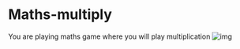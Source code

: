 # Maths-multiply
You are playing maths game where you will play multiplication
![img](https://user-images.githubusercontent.com/96327878/196695893-9a742d8b-f32f-4e4a-99f2-f9371aae53b5.png)
